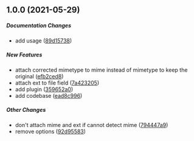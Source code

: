 ## 1.0.0 (2021-05-29)

##### Documentation Changes

*  add usage ([89d15738](https://github.com/trubavuong/fastify-multipart/commit/89d15738960b92cf113fe8b355f6e909148d37dd))

##### New Features

*  attach corrected mimetype to mime instead of mimetype to keep the original ([efb2ced8](https://github.com/trubavuong/fastify-multipart/commit/efb2ced8051ce662c2243954ff691809abb94a2f))
*  attach ext to file field ([7a423205](https://github.com/trubavuong/fastify-multipart/commit/7a423205b11c30d0202f6f936fb578bfc4d008e6))
*  add plugin ([359652a0](https://github.com/trubavuong/fastify-multipart/commit/359652a078631b461d537819a41eb7fe38c89c31))
*  add codebase ([ead8c996](https://github.com/trubavuong/fastify-multipart/commit/ead8c996ea76f2e40c9babf531dd4f7ef0c2ecac))

##### Other Changes

*  don't attach mime and ext if cannot detect mime ([794447a9](https://github.com/trubavuong/fastify-multipart/commit/794447a9a2ed6b2cf2f98d2ac527e509b6ead0a3))
*  remove options ([92d95583](https://github.com/trubavuong/fastify-multipart/commit/92d95583d6808e402be0540ad9f9293056c4c9b5))

